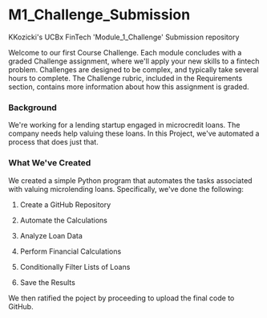 # M1_Challenge_Submission
KKozicki's UCBx FinTech 'Module_1_Challenge' Submission repository

Welcome to our first Course Challenge. Each module concludes with a graded Challenge assignment, where we'll apply your new skills to a fintech problem. Challenges are designed to be complex, and typically take several hours to complete. The Challenge rubric, included in the Requirements section, contains more information about how this assignment is graded.

### **Background**
We're working for a lending startup engaged in microcredit loans. The company needs help valuing these loans. In this Project, we've automated a process that does just that.

### **What We've Created**
We created a simple Python program that automates the tasks associated with valuing microlending loans. Specifically, we've done the following:

1. Create a GitHub Repository

2. Automate the Calculations

3. Analyze Loan Data

4. Perform Financial Calculations

5. Conditionally Filter Lists of Loans

6. Save the Results

We then ratified the poject by proceeding to upload the final code to GitHub.
